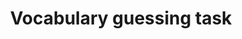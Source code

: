 ---
layout: post
title: Vocabulary guessing task
sections:
 - title: Design process
   tag: \#design
 - title: Implementation process
   tag: \#implementation
description: Learn more about the vocabulary guessing task.
image:
---
